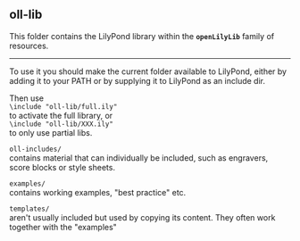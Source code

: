 oll-lib
-------

This folder contains the LilyPond library within the **`openLilyLib`** family of resources.

---

To use it you should make the current folder available to LilyPond, either by adding it to your PATH or by supplying it to LilyPond as an include dir.

Then use  
`\include "oll-lib/full.ily"`  
to activate the full library, or  
`\include "oll-lib/XXX.ily"`  
to only use partial libs.

`oll-includes/`  
contains material that can individually be included, such as engravers, score blocks or style sheets.

`examples/`  
contains working examples, "best practice" etc.

`templates/`  
aren't usually included but used by copying its content.
They often work together with the "examples"
